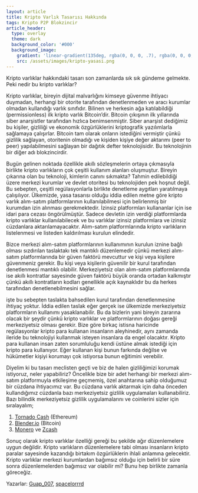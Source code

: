 ```yaml
---
layout: article
title: Kripto Varlık Tasarısı Hakkında
tags: Kripto P2P Blokzincir
article_header:
  type: overlay
  theme: dark
  background_color: '#000'
  background_image:
    gradient: 'linear-gradient(135deg, rgba(0, 0, 0, .7), rgba(0, 0, 0, .7))'
    src: /assets/images/kripto-yasasi.png
---
```


Kripto varlıklar hakkındaki tasarı son zamanlarda sık sık gündeme gelmekte. Peki nedir bu kripto varlıklar?

Kripto varlıklar, bireyin dijital malvarlığını kimseye güvenme ihtiyacı duymadan, herhangi bir otorite tarafından denetlenmeden ve aracı kurumlar olmadan kullandığı varlık sınıfıdır. Bilinen ve herkesin ağa katılabildiği (permissionless) ilk kripto varlık Bitcoin’dir. Bitcoin çıkışının ilk yıllarında siber anarşistler tarafından hızlıca benimsenmiştir. Siber anarşist dediğimiz bu kişiler, gizliliği ve ekonomik özgürlüklerini kriptografik yazılımlarla sağlamaya çalışırlar. Bitcoin tam olarak onların istediğini vermiştir çünkü gizlilik sağlayan, otoritenin olmadığı ve kişiden kişiye değer aktarımı (peer to peer) yapılabilmesini sağlayan bir dağıtık defter teknolojisidir. Bu teknolojinin bir diğer adı blokzincirdir.

Bugün gelinen noktada özellikle akıllı sözleşmelerin ortaya çıkmasıyla birlikte kripto varlıkların çok çeşitli kullanım alanları oluşmuştur. Bireyin çıkarına olan bu teknoloji, kimlerin canını sıkmakta? Tahmin edilebildiği üzere merkezi kurumlar ve devlet otoritesi bu teknolojiden pek hoşnut değil. Bu sebepten, çeşitli regülasyonlarla birlikte denetleme aygıtları yaratılmaya çalışılıyor. Ülkemizde, yasa tasarısı olduğu iddia edilen metne göre kripto varlık alım-satım platformlarının kullanılabilmesi için belirlenmiş bir kurumdan izin alınması gerekmektedir. İzinsiz platformları kullananlar için ise idari para cezası öngörülmüştür. Sadece devletin izin verdiği platformlarda kripto varlıklar kullanılabilecek ve bu varlıklar izinsiz platformlara ve izinsiz cüzdanlara  aktarılamayacaktır. Alım-satım platformlarında kripto varlıkların listelenmesi ve listeden kaldırılması kurulun elindedir.

Bizce merkezi alım-satım platformlarının kullanımının kurulun iznine bağlı olması sızdırılan taslaktakı tek mantıklı düzenlemedir çünkü merkezi alım-satım platformlarında bir güven faktörü mevcuttur ve kişi veya kişilere güvenmeniz gerekir. Bu kişi veya kişilerin güvenilir bir kurul tarafından denetlenmesi mantıklı olabilir. Merkeziyetsiz olan alım-satım platformlarında ise akıllı kontratlar sayesinde güven faktörü büyük oranda ortadan kalkmıştır çünkü akıllı kontratların kodları genellikle açık kaynaklıdır bu da herkes tarafından denetlenebilmesini sağlar.

işte bu sebepten taslakta bahsedilen kurul tarafından denetlenmesine ihtiyaç yoktur. İddia edilen taslak eğer gerçek ise ülkemizde merkeziyetsiz platformların kullanımı yasaklanabilir. Bu da bizlerin yani bireyin zararına olacak bir şeydir çünkü kripto varlıklar ve platformlarının doğası gereği merkeziyetsiz olması gerekir. Bize göre birkaç istisna haricinde regülasyonlar kripto para kullanan insanların aleyhinedir, aynı zamanda ileride bu teknolojiyi kullanmak isteyen insanlara da engel olacaktır. Kripto para kullanan insan zaten sorumluluğu kendi üstüne almak istediği için kripto para kullanıyor. Eğer kullanan kişi bunun farkında değilse ve hükümetler kişiyi korumayı çok istiyorsa bunun eğitimini verebilir.

Diyelim ki bu tasarı meclisten geçti ve biz de halen gizliliğimizi korumak istiyoruz, neler yapabiliriz? Öncelikle bize bir adet herhangi bir merkezi alım-satım platformuyla etkileşime geçmemiş, özel anahtarına sahip olduğumuz bir cüzdana ihtiyacımız var. Bu cüzdana varlık aktarmak için daha önceden kullandığımız cüzdanla bazı merkeziyetsiz gizlilik uygulamaları kullanabiliriz. Bazı bilindik merkeziyetsiz gizlilik uygulamalarını ve coinlerini sizler için sıralayalım;

1. [Tornado Cash](https://tornado.cash/) (Ethereum)
2. [Blender.io](https://blender.io) (Bitcoin)
3. [Monero](https://www.getmonero.org/) ve [Zcash](https://z.cash/)

Sonuç olarak kripto varlıklar özelliği gereği bu şekilde ağır düzenlemelere uygun değildir. Kripto varlıkların düzenlemelere tabi olması insanların kripto paralar sayesinde kazandığı birtakım özgürlüklerin ihlali anlamına gelecektir. Kripto varlıklar merkezi kurumlardan bağımsız olduğu için belirli bir süre sonra düzenlemelerden bağımsız var olabilir mi? Bunu hep birlikte zamanla göreceğiz.

Yazarlar: [Guap_007](https://twitter.com/Guap_007), [spacelorrrd](https://twitter.com/spacelorrrd)
